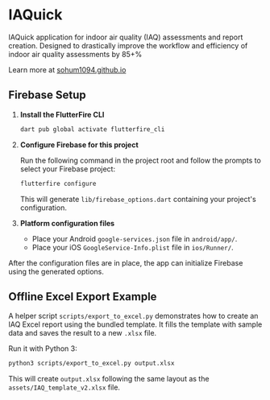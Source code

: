 # IAQuick
IAQuick application for indoor air quality (IAQ) assessments and report creation. Designed to drastically improve the workflow and efficiency of indoor air quality assessments by 85+%

Learn more at [sohum1094.github.io](url)

## Firebase Setup

1. **Install the FlutterFire CLI**

   ```bash
   dart pub global activate flutterfire_cli
   ```

2. **Configure Firebase for this project**

   Run the following command in the project root and follow the prompts to select your Firebase project:

   ```bash
   flutterfire configure
   ```

   This will generate `lib/firebase_options.dart` containing your project's configuration.

3. **Platform configuration files**

   - Place your Android `google-services.json` file in `android/app/`.
   - Place your iOS `GoogleService-Info.plist` file in `ios/Runner/`.

After the configuration files are in place, the app can initialize Firebase using the generated options.

## Offline Excel Export Example

A helper script `scripts/export_to_excel.py` demonstrates how to create an IAQ Excel
report using the bundled template. It fills the template with sample data and
saves the result to a new `.xlsx` file.

Run it with Python 3:

```bash
python3 scripts/export_to_excel.py output.xlsx
```

This will create `output.xlsx` following the same layout as the
`assets/IAQ_template_v2.xlsx` file.
